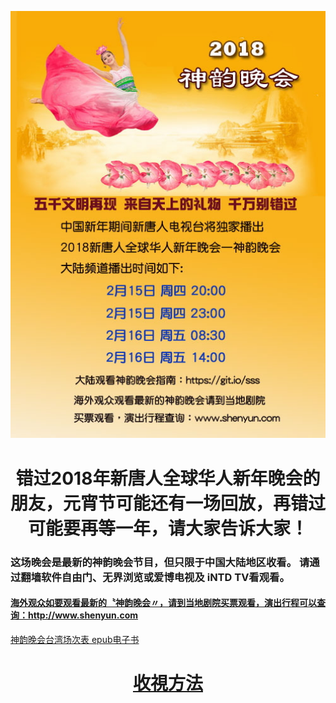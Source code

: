 <a href="https://git.io/wh"><img src="img/s3.jpg" width=880></a>
<H1 align="center">错过2018年新唐人全球华人新年晚会的朋友，元宵节可能还有一场回放，再错过可能要再等一年，请大家告诉大家！</H1>

<h3>这场晚会是最新的神韵晚会节目，但只限于中国大陆地区收看。 请通过翻墙软件自由门、无界浏览或爱博电视及 iNTD TV看观看。</h3>

<h4><a href="http://www.shenyun.com">海外观众如要观看最新的〝神韵晚会〃，请到当地剧院买票观看，演出行程可以查询：http://www.shenyun.com</a></h4>

<a href="https://github.com/goodabc/GCC/blob/master/GCC/ebook/epub/sy.epub?raw=true">神韵晚会台湾场次表 epub电子书</a>

<h1 align="center"><b><a href="https://git.io/wh">收視方法</a></b></h1>
